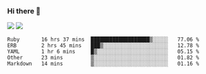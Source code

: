 ### Hi there 👋

<!--
**sasharevzin/sasharevzin** is a ✨ _special_ ✨ repository because its `README.md` (this file) appears on your GitHub profile.

Here are some ideas to get you started:

- 🔭 I’m currently working on ...
- 🌱 I’m currently learning ...
- 👯 I’m looking to collaborate on ...
- 🤔 I’m looking for help with ...
- 💬 Ask me about ...
- 📫 How to reach me: ...
- 😄 Pronouns: ...
- ⚡ Fun fact: ...
-->

![](https://yusufozturk.vercel.app/api?username=sasharevzin&hide_title=true&include_all_commits=true&count_private=true&show_icons=true) ![](https://yusufozturk.vercel.app/api/top-langs/?username=sasharevzin&layout=compact&langs_count=10&hide=apacheconf,coffeescript)

<!--START_SECTION:waka-->
```text
Ruby       16 hrs 37 mins  ███████████████████▒░░░░░   77.06 % 
ERB        2 hrs 45 mins   ███▒░░░░░░░░░░░░░░░░░░░░░   12.78 % 
YAML       1 hr 6 mins     █▒░░░░░░░░░░░░░░░░░░░░░░░   05.15 % 
Other      23 mins         ▒░░░░░░░░░░░░░░░░░░░░░░░░   01.82 % 
Markdown   14 mins         ▒░░░░░░░░░░░░░░░░░░░░░░░░   01.16 % 
```
<!--END_SECTION:waka-->
